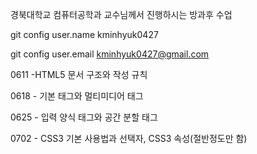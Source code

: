 경북대학교 컴퓨터공학과 교수님께서 진행하시는 방과후 수업


git config user.name kminhyuk0427

git config user.email kminhyuk0427@gmail.com


0611 -HTML5 문서 구조와 작성 규칙

0618 - 기본 태그와 멀티미디어 태그

0625 - 입력 양식 태그와 공간 분할 태그

0702 - CSS3 기본 사용법과 선택자, CSS3 속성(절반정도만 함)
